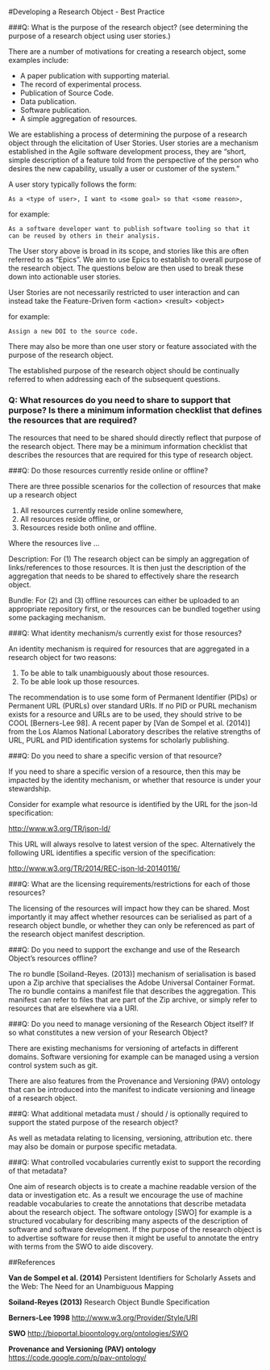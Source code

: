#Developing a Research Object - Best Practice

###Q:  What is the purpose of the research object? (see determining the purpose of a research object using user stories.)  

There are a number of motivations for creating a research object, some examples include: 
- A paper publication with supporting material. 
- The record of experimental process.  
- Publication of Source Code.
- Data publication. 
- Software publication. 
- A simple aggregation of resources.   

We are establishing a process of determining the purpose of a research object through the elicitation of User Stories. User stories are a mechanism established in the Agile software development process, they are “short, simple description of a feature told from the perspective of the person who desires the new capability, usually a user or customer of the system.”

A user story typically follows the form: 

	As a <type of user>, I want to <some goal> so that <some reason>, 
for example:  

	As a software developer want to publish software tooling so that it can be reused by others in their analysis.

The User story above is broad in its scope, and stories like this are often referred to as “Epics”. We aim to use Epics to establish to overall purpose of the research object. The questions below are then used to break these down into actionable user stories.

User Stories are not necessarily restricted to user interaction and can instead take the Feature-Driven form
	\<action> \<result> \<object> 

for example:

	Assign a new DOI to the source code.  

There may also be more than one user story or feature associated with the purpose of the research object. 

The established purpose of the research object should be continually referred to when addressing each of the subsequent questions. 


### Q:  What resources do you need to share to support that purpose? Is there a minimum information checklist that defines the resources that are required? 

The resources that need to be shared should directly reflect that purpose of the research object. There may be a minimum information checklist that describes the resources that are required for this type of research object.

  
###Q:  Do those resources currently reside online or offline? 
 
There are three possible scenarios for the collection of resources that make up a research object 

1. All resources currently reside online somewhere, 
2.  All resources reside offline, or 
3.   Resources reside both online and offline. 

Where the resources live ...

Description: For (1) The research object can be simply an aggregation of links/references to those resources. It is then just the description of the aggregation that needs to be shared to effectively share the research object.

Bundle: For (2) and (3) offline resources can either be uploaded to an appropriate repository first, or the resources can be bundled together using some packaging mechanism.  

###Q:  What identity mechanism/s currently exist for those resources? 

An identity mechanism is required for resources that are aggregated in a research object for two reasons:

1. To be able to talk unambiguously about those resources.
2. To be able look up those resources. 

The recommendation is to use some form of Permanent Identifier (PIDs) or Permanent URL (PURLs) over standard URIs. If no PID or PURL mechanism exists for a resource and URLs are to be used, they should strive to be COOL [Berners-Lee 98].  A recent paper by [Van de Sompel et al. (2014)] from the Los Alamos National Laboratory describes the relative strengths of URL, PURL and PID identification systems for scholarly publishing. 

###Q: Do you need to share a specific version of that resource? 

If you need to share a specific version of a resource, then this may be impacted by the identity mechanism, or whether that resource is under your stewardship.

Consider for example what resource is identified by the URL for the json-ld specification: 

http://www.w3.org/TR/json-ld/

This URL will always resolve to latest version of the spec. Alternatively the following URL identifies a specific version of the specification: 

http://www.w3.org/TR/2014/REC-json-ld-20140116/


###Q:  What are the licensing requirements/restrictions for each of those resources? 

The licensing of the resources will impact how they can be shared. Most importantly it may affect whether resources can be serialised as part of a research object bundle, or whether they can only be referenced as part of the research object manifest description.  
 
###Q:  Do you need to support the exchange and use of the Research Object’s resources offline?  

The ro bundle [Soiland-Reyes. (2013)] mechanism of serialisation is based upon a Zip archive that specialises the Adobe Universal Container Format. The ro bundle contains a manifest file that describes the aggregation. This manifest can refer to files that are part of the Zip archive, or simply refer to resources that are elsewhere via a URI.  

###Q:  Do you need to manage versioning of the Research Object itself? If so what constitutes a new version of your Research Object?

There are existing mechanisms for versioning of artefacts in different domains. Software versioning for example can be managed using a version control system such as git. 

There are also features from the Provenance and Versioning (PAV) ontology that can be introduced into the manifest to indicate versioning and lineage of a research object. 

###Q:  What additional metadata must / should / is optionally required to support the stated purpose of the research object?

As well as metadata relating to licensing, versioning, attribution etc. there may also be domain or purpose specific metadata.   

###Q:  What controlled vocabularies currently exist to support the recording of that metadata?  

One aim of research objects is to create a machine readable version of the data or investigation etc. As a result we encourage the use of machine readable vocabularies to create the annotations that describe metadata about the research object. 
The software ontology [SWO] for example is a structured vocabulary for describing many aspects of the description of software and software development. If the purpose of the research object is to advertise software for reuse then it might be useful to annotate the entry with terms from the SWO to aide discovery. 
 
##References 

**Van de Sompel et al. (2014)**  Persistent Identifiers for Scholarly Assets and the Web: The Need for an Unambiguous Mapping 

**Soiland-Reyes (2013)** Research Object Bundle Specification 

**Berners-Lee 1998** http://www.w3.org/Provider/Style/URI

**SWO** http://bioportal.bioontology.org/ontologies/SWO

**Provenance and Versioning (PAV) ontology**  https://code.google.com/p/pav-ontology/
